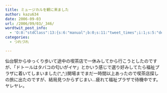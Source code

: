 ```yaml
---
title: ミュージカルを観に来ました
author: kazu634
date: 2006-09-03
url: /2006/09/03/_346/
wordtwit_post_info:
  - 'O:8:"stdClass":13:{s:6:"manual";b:0;s:11:"tweet_times";i:1;s:5:"delay";i:0;s:7:"enabled";i:1;s:10:"separation";s:2:"60";s:7:"version";s:3:"3.7";s:14:"tweet_template";b:0;s:6:"status";i:2;s:6:"result";a:0:{}s:13:"tweet_counter";i:2;s:13:"tweet_log_ids";a:1:{i:0;i:2539;}s:9:"hash_tags";a:0:{}s:8:"accounts";a:1:{i:0;s:7:"kazu634";}}'
categories:
  - つれづれ

---
```

<div class="section">
<p>
    仙台駅からゆっくり歩いて途中の喫茶店で一休みしてから行こうとしたのですが、「ドトールはタバコの匂いがイヤ」とかいう感じで選り好みしてたら福祉プラザに着いてしまいました(^_^;)開場までまだ一時間以上あったので喫茶店探しの旅に出たのですが、結局見つからずじまい…疲れて福祉プラザで待機中です。ヤレヤレ。
</p>
</div>
